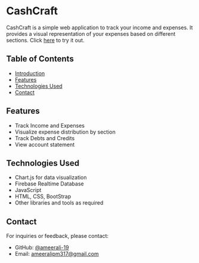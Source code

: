 # CashCraft

CashCraft is a simple web application to track your income and expenses. It provides a visual representation of your expenses based on different sections. Click [here](https://cashcraftfinances.web.app/) to try it out.

## Table of Contents

- [Introduction](#cashcraft)
- [Features](#features)
- [Technologies Used](#technologies-used)
- [Contact](#contact)

## Features

- Track Income and Expenses
- Visualize expense distribution by section
- Track Debts and Credits
- View account statement

## Technologies Used

- Chart.js for data visualization
- Firebase Realtime Database
- JavaScript
- HTML, CSS, BootStrap
- Other libraries and tools as required

## Contact
For inquiries or feedback, please contact:

- GitHub: [@ameerali-19](https://github.com/ameerali-19)
- Email: ameeralipm317@gmail.com